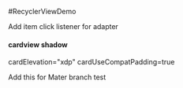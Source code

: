#RecyclerViewDemo

Add item click listener for adapter

#### cardview shadow
cardElevation="xdp"
cardUseCompatPadding=true

Add this for Mater branch test
